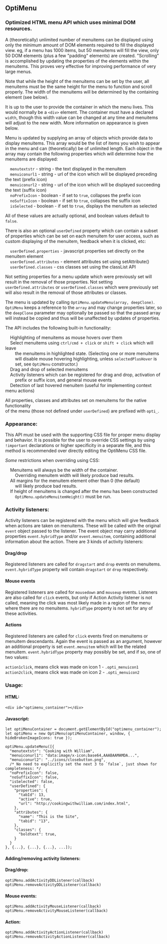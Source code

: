 ## OptiMenu
### Optimized HTML menu API which uses minimal DOM resources.

A (theoretically) unlimited number of menuitems can be displayed using only the
minimum amount of DOM elements required to fill the displayed view.  eg, if a menu
has 1000 items, but 50 menuitems will fill the view, only 50 DOM elements (plus
a few "padding" elements) are created. "Scrolling" is accomplished by updating the
properties of the elements within the menuitems. This proves very effective for
improving performance of very large menus.

Note that while the height of the menuitems can be set by the user, all
menuitems must be the same height for the menu to function and scroll properly.
The width of the menuitems will be determined by the containing element
(see below).

It is up to the user to provide the container in which the menu lives. This
would normally be a `<div>` element. The container must have a declared `width`,
though this width value can be changed at any time and menuitems will adjust
to the new width. More information on appearance is given below.

Menu is updated by supplying an array of objects which provide data to
display menuitems. This array would be the list of items you wish to appear
in the menu and can (theoretically) be of unlimited length. Each object in
the array may contain the following properties which will determine how the
menuitems are displayed:

&nbsp;&nbsp;&nbsp;&nbsp;`menutextstr` - string - the text displayed in the menuitem\
&nbsp;&nbsp;&nbsp;&nbsp;`menuiconurl1` - string - url of the icon which will be displayed preceding the text (prefix icon)\
&nbsp;&nbsp;&nbsp;&nbsp;`menuiconurl2` - string - url of the icon which will be displayed succeeding the text (suffix icon)\
&nbsp;&nbsp;&nbsp;&nbsp;`noPrefixIcon` - boolean - if set to `true`, collapses the prefix icon\
&nbsp;&nbsp;&nbsp;&nbsp;`noSuffixIcon` - boolean - if set to `true`, collapses the suffix icon\
&nbsp;&nbsp;&nbsp;&nbsp;`isSelected` - boolean - if set to `true`, displays the menuitem as selected

All of these values are actually optional, and boolean values default to `false`.

There is also an optional `userDefined` property which can contain a subset of properties
which can be set on each menuitem for user access, such as custom displaying
of the menuitem, feedback when it is clicked, etc:

&nbsp;&nbsp;&nbsp;&nbsp;`userDefined.properties` - javascript properties set directly on the menuitem element\
&nbsp;&nbsp;&nbsp;&nbsp;`userDefined.attributes` - element attributes set using setAttribute()\
&nbsp;&nbsp;&nbsp;&nbsp;`userDefined.classes` - css classes set using the classList API

Not setting properties for a menu update which were previously set will result
in the removal of those properties. Not setting `userDefined.attributes` or
`userDefined.classes` which were previously set will also result in the removal
of those attributes or classes.

The menu is updated by calling `OptiMenu.updateMenu(array, deepClone)`.
`OptiMenu` keeps a reference to the `array` and may change properties later, so
the `deepClone` parameter may optionally be passed so that the passed array
will instead be copied and thus will be unaffected by updates of properties.

The API includes the following built-in functionality:

&nbsp;&nbsp;&nbsp;&nbsp;Highlighting of menuitems as mouse hovers over them\
&nbsp;&nbsp;&nbsp;&nbsp;Select menuitems using `ctrl/cmd + click` or `shift + click` which will leave\
&nbsp;&nbsp;&nbsp;&nbsp;&nbsp;&nbsp;&nbsp;&nbsp;the menuitems in highlighted state. (Selecting one or more menuitems\
&nbsp;&nbsp;&nbsp;&nbsp;&nbsp;&nbsp;&nbsp;&nbsp;will disable mouse hovering highlighting, unless `selectedPlusHover` is\
&nbsp;&nbsp;&nbsp;&nbsp;&nbsp;&nbsp;&nbsp;&nbsp;set, see `OptiMenu` constructor.)\
&nbsp;&nbsp;&nbsp;&nbsp;Drag and drop of selected menuitems\
&nbsp;&nbsp;&nbsp;&nbsp;Activity listeners which can be registered for drag and drop, activation of\
&nbsp;&nbsp;&nbsp;&nbsp;&nbsp;&nbsp;&nbsp;&nbsp;prefix or suffix icon, and general mouse events\
&nbsp;&nbsp;&nbsp;&nbsp;Detection of last hovered menuitem (useful for implementing context menu actions)

All properties, classes and attributes set on menuitems for the native functionality\
of the menu (those not defined under `userDefined`) are prefixed with `opti_`.

### Appearance:

This API must be used with the supporting CSS file for proper menu display
and behavior. It is possible for the user to override CSS settings by using
`!important` declarations or higher specificity in a separate file, and this
method is recommended over directly editing the OptiMenu CSS file.

_Some_ restrictions when overriding using CSS:

&nbsp;&nbsp;&nbsp;&nbsp;Menuitems will always be the width of the container.\
&nbsp;&nbsp;&nbsp;&nbsp;&nbsp;&nbsp;&nbsp;&nbsp;Overriding menuitem width will likely produce bad results.\
&nbsp;&nbsp;&nbsp;&nbsp;All margins for the menuitem element other than 0 (the default)\
&nbsp;&nbsp;&nbsp;&nbsp;&nbsp;&nbsp;&nbsp;&nbsp;will likely produce bad results.\
&nbsp;&nbsp;&nbsp;&nbsp;If height of menuitems is changed after the menu has been constructed\
&nbsp;&nbsp;&nbsp;&nbsp;&nbsp;&nbsp;&nbsp;&nbsp;`OptiMenu.updateMenuitemHeight()` must be run.

### Activity listeners:

Activity listeners can be registered with the menu which will give feedback when actions are taken on menuitems. These will be called with the original `event` object passed to the listener. The event object may carry additional properties `event.hybridType` and/or `event.menuitem`, containing additional information about the action. There are 3 kinds of activity listeners:

#### Drag/drop

Registered listeners are called for `dragstart` and `drop` events on menuitems. `event.hybridType` property will contain `dragstart` or `drop` respectively.

#### Mouse events

Registered listeners are called for `mousedown` and `mouseup` events. Listeners are also called for `click` events, but only if Action Activity listener is not called, meaning the click was most likely made in a region of the menu where there are no menuitems. `hybridType` property is not set for any of these activities.

#### Actions

Registered listeners are called for `click` events fired on menuitems or menuitem descendants. Again the event is passed as an argument, however an additional property is set `event.menuitem` which will be the related menuitem. `event.hybridType` property may possibly be set, and if so, one of two values:

`action1click`, means click was made on icon 1 - `.opti_menuicon1`\
`action2click`, means click was made on icon 2 - `.opti_menuicon2`

### Usage:

#### HTML:

    <div id="optimenu_container"></div>

#### Javascript:

    let optiMenuContainer = document.getElementById("optimenu_container");
    let optiMenu = new OptiMenu(optiMenuContainer, window, { hideBrokenImageIcons: true });

    optiMenu.updateMenu([{
      "menutextstr": "Cooking with William",
      "menuiconurl1": "data:image/x-icon;base64,AAABAAMAMDA...",
      "menuiconurl2": "../icons/closebutton.png",
      /* No need to explicitly set the next 3 to `false`, just shown for completeness: */
      "noPrefixIcon": false,
      "noSuffixIcon": false,
      "isSelected": false,
      "userDefined": {
        "properties": {
          "tabId": 13,
          "active": true,
          "url": "http://cookingwithwilliam.com/index.html",
        },
        "attributes": {
          "name": "This is the Site",
          "tabid": "13",
        },
        "classes": {
          "boldtext": true,
        }
      }
    }, {...}, {...}, {...}, ...]);
    
#### Adding/removing activity listeners:

#### Drag/drop:

    optiMenu.addActivityDDListener(callback)
    optiMenu.removeActivityDDListener(callback)
    
#### Mouse events:

    optiMenu.addActivityMouseListener(callback)
    optiMenu.removeActivityMouseListener(callback)
    
#### Action:

    optiMenu.addActivityActionListener(callback)
    optiMenu.removeActivityActionListener(callback)
    
    

